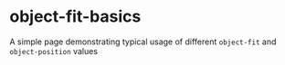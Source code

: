 # object-fit-basics
A simple page demonstrating typical usage of different <code>object-fit</code> and <code>object-position</code> values

